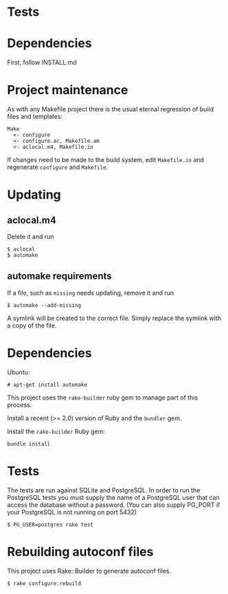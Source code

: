 # Tests

# Dependencies

First, follow INSTALL.md

# Project maintenance

As with any Makefile project there is the usual eternal regression of
build files and templates:

```
Make
  <- configure
  <- configure.ac, Makefile.am
  <- aclocal.m4, Makefile.in
```

If changes need to be made to the build system, edit `Makefile.in` and
regenerate `configure` and `Makefile`.

# Updating

## aclocal.m4

Delete it and run

```
$ aclocal
$ automake
```

## automake requirements

If a file, such as `missing` needs updating, remove it and run

```shell
$ automake --add-missing
```

A symlink will be created to the correct file. Simply replace the symlink
with a copy of the file.

# Dependencies

Ubuntu:

```
# apt-get install automake
```

This project uses the `rake-builder` ruby gem to manage part of this process.

Install a recent (>= 2.0) version of Ruby and the `bundler` gem.

Install the `rake-builder` Ruby gem:

```
bundle install
```

# Tests

The tests are run against SQLite and PostgreSQL.
In order to run the PostgreSQL tests you must supply the name of a PostgreSQL
user that can access the database without a password.
(You can also supply PG_PORT if your PostgreSQL is not running on port 5432)

```shell
$ PG_USER=postgres rake test
```

# Rebuilding autoconf files

This project uses Rake::Builder to generate autoconf files.


```shell
$ rake configure:rebuild
```
